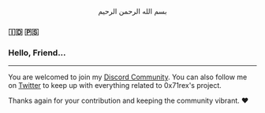 <p align="center">
بسم الله الرحمن الرحيم
</p>

### 🇮🇩 🇵🇸

### Hello, Friend...

-----

You are welcomed to join my [Discord Community](https://discord.gg/QeGV2eexJA). You can also follow me on [Twitter](https://twitter.com/intent/follow?original_referer=https%3A%2F%2Fgithub.com%2F0x71rex&screen_name=0x71rex) to keep up with everything related to 0x71rex's project.

Thanks again for your contribution and keeping the community vibrant. :heart:
